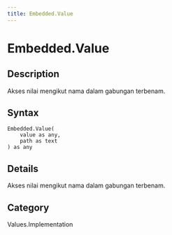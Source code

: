 ```yaml
---
title: Embedded.Value
---
```


# Embedded.Value


## Description

Akses nilai mengikut nama dalam gabungan terbenam.


## Syntax

```powerquery
Embedded.Value(
    value as any,
    path as text
) as any
```


## Details

Akses nilai mengikut nama dalam gabungan terbenam.



## Category
Values.Implementation
